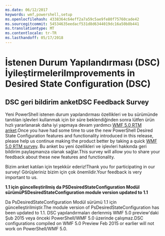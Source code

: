 ```yaml
---
ms.date: 06/12/2017
keywords: wmf,powershell,setup
ms.openlocfilehash: 4338364c64eff2a7a59c5ae9fe80f75760cade42
ms.sourcegitcommit: 54534635eedacf531d8d6344019dc16a50b8b441
ms.translationtype: MT
ms.contentlocale: tr-TR
ms.lasthandoff: 05/17/2018
---
```

# <a name="improvements-in-desired-state-configuration-dsc"></a><span data-ttu-id="e51df-102">İstenen Durum Yapılandırması (DSC) İyileştirmeleri</span><span class="sxs-lookup"><span data-stu-id="e51df-102">Improvements in Desired State Configuration (DSC)</span></span>

## <a name="dsc-feedback-survey"></a><span data-ttu-id="e51df-103">DSC geri bildirim anket</span><span class="sxs-lookup"><span data-stu-id="e51df-103">DSC Feedback Survey</span></span>

<span data-ttu-id="e51df-104">Yeni PowerShell istenen durum yapılandırması özellikleri ve bu sürümünde tanıtılan işlevleri kullanmak için bir süre beklendiğinden sonra lütfen ürün hızlı yararlanarak daha iyi yapmaya devam yardımcı [WMF 5.0 RTM anket](https://www.surveymonkey.com/r/SGLQM5W).</span><span class="sxs-lookup"><span data-stu-id="e51df-104">Once you have had some time to use the new PowerShell Desired State Configuration features and functionality introduced in this release, please help us continue making the product better by taking a quick [WMF 5.0 RTM survey](https://www.surveymonkey.com/r/SGLQM5W).</span></span> <span data-ttu-id="e51df-105">Bu anket bu yeni özellikleri ve işlevleri hakkında geri bildirim paylaşmanıza olanak sağlar.</span><span class="sxs-lookup"><span data-stu-id="e51df-105">This survey will allow you to share your feedback about these new features and functionality.</span></span>

<span data-ttu-id="e51df-106">Bizim anket katılan için teşekkür ederiz!</span><span class="sxs-lookup"><span data-stu-id="e51df-106">Thank you for participating in our survey!</span></span> <span data-ttu-id="e51df-107">Görüşleriniz bizim için çok önemlidir.</span><span class="sxs-lookup"><span data-stu-id="e51df-107">Your feedback is very important to us.</span></span>

<span data-ttu-id="e51df-108">**1.1 için güncelleştirilmiş da PSDesiredStateConfiguration Modül sürümü**</span><span class="sxs-lookup"><span data-stu-id="e51df-108">**PSDesiredStateConfiguration module version updated to 1.1**</span></span>

<span data-ttu-id="e51df-109">Da PsDesiredStateConfiguration Modül sürümü 1.1 için güncelleştirilmiştir.</span><span class="sxs-lookup"><span data-stu-id="e51df-109">The module version of PsDesiredStateConfiguration has been updated to 1.1.</span></span> <span data-ttu-id="e51df-110">DSC yapılandırmaları derlenmiş WMF 5.0 preview'daki Şub 2015 veya önceki PowerShell/WMF 5.0 üzerinde çalışmaz.</span><span class="sxs-lookup"><span data-stu-id="e51df-110">DSC configurations compiled on WMF 5.0 Preview Feb 2015 or earlier will not work on PowerShell/WMF 5.0.</span></span>
